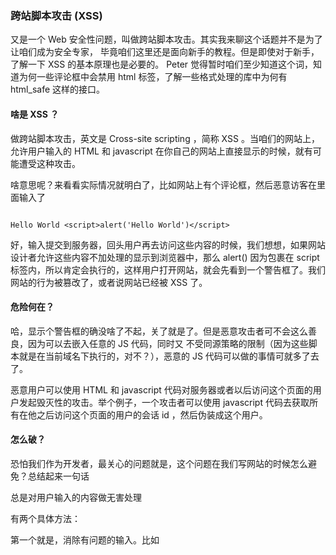 ### 跨站脚本攻击 (XSS)

又是一个 Web 安全性问题，叫做跨站脚本攻击。其实我来聊这个话题并不是为了让咱们成为安全专家， 毕竟咱们这里还是面向新手的教程。但是即使对于新手，了解一下 XSS 的基本原理也是必要的。 Peter 觉得暂时咱们至少知道这个词，知道为何一些评论框中会禁用 html 标签，了解一些格式处理的库中为何有 html_safe 这样的接口。

#### 啥是 XSS ？

做跨站脚本攻击，英文是 Cross-site scripting ，简称 XSS 。当咱们的网站上，允许用户输入的 HTML 和 javascript 在你自己的网站上直接显示的时候，就有可能遭受这种攻击。

啥意思呢？来看看实际情况就明白了，比如网站上有个评论框，然后恶意访客在里面输入了

```

Hello World <script>alert('Hello World')</script>

```
好，输入提交到服务器，回头用户再去访问这些内容的时候，我们想想，如果网站设计者允许这些内容不加处理的显示到浏览器中，那么 alert() 因为包裹在 script 标签内，所以肯定会执行的，这样用户打开网站，就会先看到一个警告框了。我们 网站的行为被篡改了，或者说网站已经被 XSS 了。

#### 危险何在？

哈，显示个警告框的确没啥了不起，关了就是了。但是恶意攻击者可不会这么善良，因为可以去嵌入任意的 JS 代码，同时又 不受同源策略的限制（因为这些脚本就是在当前域名下执行的，对不？），恶意的 JS 代码可以做的事情可就多了去了。

恶意用户可以使用 HTML 和 javascript 代码对服务器或者以后访问这个页面的用户发起毁灭性的攻击。举个例子，一个攻击者可以使用 javascript 代码去获取所有在他之后访问这个页面的用户的会话 id ，然后伪装成这个用户。

#### 怎么破？

恐怕我们作为开发者，最关心的问题就是，这个问题在我们写网站的时候怎么避免？总结起来一句话

总是对用户输入的内容做无害处理

有两个具体方法：

第一个就是，消除有问题的输入。比如<script>标签，或者使用一个更安全的输入格式，比如 Markdown，这样就可以阻止 HTML 和 javascript 同时出现在用户的输入里。

第二个办法就是在显示之前转义用户输入的所有数据.如果你需要用户能够输入 HTML 和 javascript 代码，那么当你显示这些输入内容的时候要确保它们被正确转义，这样浏览器就不会把它们当做代码给执行了。这种转义工作也有现成的接口可以使用，写代码的时候基本就是多套了函数的事儿，简单！
